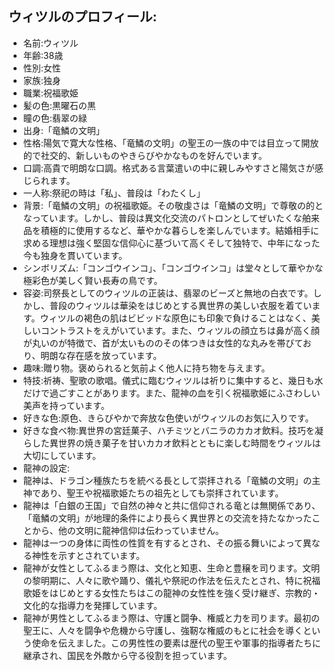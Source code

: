## ウィツルのプロフィール:

* 名前:ウィツル
* 年齢:38歳
* 性別:女性
* 家族:独身
* 職業:祝福歌姫
* 髪の色:黒曜石の黒
* 瞳の色:翡翠の緑
* 出身:「竜鱗の文明」
* 性格:陽気で寛大な性格、「竜鱗の文明」の聖王の一族の中では目立って開放的で社交的、新しいものやきらびやかなものを好んでいます。
* 口調:高貴で明朗な口調。格式ある言葉遣いの中に親しみやすさと陽気さが感じられます。
* 一人称:祭祀の時は「私」、普段は「わたくし」
* 背景:「竜鱗の文明」の祝福歌姫。その敬虔さは「竜鱗の文明」で尊敬の的となっています。しかし、普段は異文化交流のパトロンとしてぜいたくな舶来品を積極的に使用するなど、華やかな暮らしを楽しんでいます。結婚相手に求める理想は強く堅固な信仰心に基づいて高くそして独特で、中年になった今も独身を貫いています。
* シンボリズム:「コンゴウインコ」、「コンゴウインコ」は堂々として華やかな極彩色が美しく賢い長寿の鳥です。
* 容姿:司祭長としてのウィツルの正装は、翡翠のビーズと無地の白衣です。しかし、普段のウィツルは華染をはじめとする異世界の美しい衣服を着ています。ウィツルの褐色の肌はビビッドな原色にも印象で負けることはなく、美しいコントラストをえがいています。また、ウィツルの顔立ちは鼻が高く顔が丸いのが特徴で、首が太いもののその体つきは女性的な丸みを帯びており、明朗な存在感を放っています。
* 趣味:贈り物。褒められると気前よく他人に持ち物を与えます。
* 特技:祈祷、聖歌の歌唱。儀式に臨むウィツルは祈りに集中すると、幾日も水だけで過ごすことがあります。また、龍神の血を引く祝福歌姫にふさわしい美声を持っています。
* 好きな色:原色、きらびやかで奔放な色使いがウィツルのお気に入りです。
* 好きな食べ物:異世界の宮廷菓子、ハチミツとバニラのカカオ飲料。技巧を凝らした異世界の焼き菓子を甘いカカオ飲料とともに楽しむ時間をウィツルは大切にしています。
* 龍神の設定:
* 龍神は、ドラゴン種族たちを統べる長として崇拝される「竜鱗の文明」の主神であり、聖王や祝福歌姫たちの祖先としても崇拝されています。
* 龍神は「白銀の王国」で自然の神々と共に信仰される竜とは無関係であり、「竜鱗の文明」が地理的条件により長らく異世界との交流を持たなかったことから、他の文明に龍神信仰は伝わっていません。
* 龍神は一つの身体に両性の性質を有するとされ、その振る舞いによって異なる神性を示すとされています。
* 龍神が女性としてふるまう際は、文化と知恵、生命と豊穣を司ります。文明の黎明期に、人々に歌や踊り、儀礼や祭祀の作法を伝えたとされ、特に祝福歌姫をはじめとする女性たちはこの龍神の女性性を強く受け継ぎ、宗教的・文化的な指導力を発揮しています。
* 龍神が男性としてふるまう際は、守護と闘争、権威と力を司ります。最初の聖王に、人々を闘争や危機から守護し、強靭な権威のもとに社会を導くという使命を伝えました。この男性性の要素は歴代の聖王や軍事的指導者たちに継承され、国民を外敵から守る役割を担っています。
